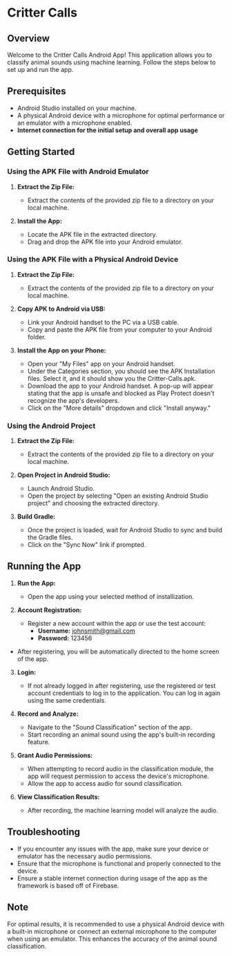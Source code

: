 # Critter Calls

## Overview

Welcome to the Critter Calls Android App! This application allows you to classify animal sounds using machine learning. Follow the steps below to set up and run the app.

## Prerequisites

- Android Studio installed on your machine.
- A physical Android device with a microphone for optimal performance or an emulator with a microphone enabled.
- **Internet connection for the initial setup and overall app usage**

## Getting Started

### Using the APK File with Android Emulator

1. **Extract the Zip File:**
   - Extract the contents of the provided zip file to a directory on your local machine.

2. **Install the App:**
   - Locate the APK file in the extracted directory.
   - Drag and drop the APK file into your Android emulator.

### Using the APK File with a Physical Android Device

1. **Extract the Zip File:**
   - Extract the contents of the provided zip file to a directory on your local machine.

2. **Copy APK to Android via USB:**
   - Link your Android handset to the PC via a USB cable.
   - Copy and paste the APK file from your computer to your Android folder.

3. **Install the App on your Phone:**
   - Open your "My Files" app on your Android handset.
   - Under the Categories section, you should see the APK Installation files. Select it, and it should show you the Critter-Calls.apk.
   - Download the app to your Android handset. A pop-up will appear stating that the app is unsafe and blocked as Play Protect doesn't recognize the app's developers.
   - Click on the "More details" dropdown and click "Install anyway."

### Using the Android Project

1. **Extract the Zip File:**
   - Extract the contents of the provided zip file to a directory on your local machine.

2. **Open Project in Android Studio:**
   - Launch Android Studio.
   - Open the project by selecting "Open an existing Android Studio project" and choosing the extracted directory.

3. **Build Gradle:**
   - Once the project is loaded, wait for Android Studio to sync and build the Gradle files.
   - Click on the "Sync Now" link if prompted.

## Running the App

1. **Run the App:**
   - Open the app using your selected method of installization.

2. **Account Registration:**
   - Register a new account within the app or use the test account:
     - **Username:** johnsmith@gmail.com
     - **Password:** 123456
- After registering, you will be automatically directed to the home screen of the app.

3. **Login:**
   - If not already logged in after registering, use the registered or test account credentials to log in to the application. You can log in again using the same credentials.

4. **Record and Analyze:**
   - Navigate to the "Sound Classification" section of the app.
   - Start recording an animal sound using the app's built-in recording feature.

5. **Grant Audio Permissions:**
   - When attempting to record audio in the classification module, the app will request permission to access the device's microphone.
   - Allow the app to access audio for sound classification.

6. **View Classification Results:**
   - After recording, the machine learning model will analyze the audio.

## Troubleshooting

- If you encounter any issues with the app, make sure your device or emulator has the necessary audio permissions.
- Ensure that the microphone is functional and properly connected to the device.
- Ensure a stable internet connection during usage of the app as the framework is based off of Firebase.

## Note

For optimal results, it is recommended to use a physical Android device with a built-in microphone or connect an external microphone to the computer when using an emulator. This enhances the accuracy of the animal sound classification.
